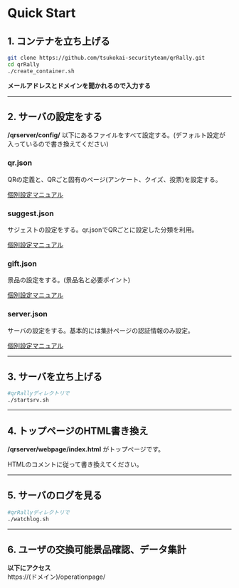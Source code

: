 # Quick Start
## 1. コンテナを立ち上げる
```sh
git clone https://github.com/tsukokai-securityteam/qrRally.git
cd qrRally
./create_container.sh
```
**メールアドレスとドメインを聞かれるので入力する**

---

## 2. サーバの設定をする
**/qrserver/config/** 以下にあるファイルをすべて設定する。(デフォルト設定が入っているので書き換えてください)

### qr.json
QRの定義と、QRごと固有のページ(アンケート、クイズ、投票)を設定する。

[個別設定マニュアル](./conf/qr.md)

### suggest.json
サジェストの設定をする。qr.jsonでQRごとに設定した分類を利用。

[個別設定マニュアル](./conf/suggest.md)

### gift.json
景品の設定をする。(景品名と必要ポイント)

[個別設定マニュアル](./conf/gift.md)

### server.json
サーバの設定をする。基本的には集計ページの認証情報のみ設定。

[個別設定マニュアル](./conf/server.md)

---

## 3. サーバを立ち上げる
```sh
#qrRallyディレクトリで
./startsrv.sh
```

---

## 4. トップページのHTML書き換え
**/qrserver/webpage/index.html** がトップページです。

HTMLのコメントに従って書き換えてください。

---

## 5. サーバのログを見る
```sh
#qrRallyディレクトリで
./watchlog.sh
```

---

## 6. ユーザの交換可能景品確認、データ集計
**以下にアクセス**<br>
https://(ドメイン)/operationpage/
